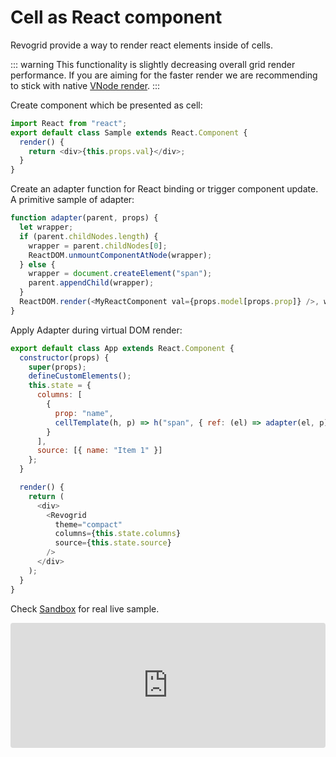 # Cell as React component

Revogrid provide a way to render react elements inside of cells.

::: warning
This functionality is slightly decreasing overall grid render performance.
If you are aiming for the faster render we are recommending to stick with native <a href="./cell.renderer.html">VNode render</a>.
:::


Create component which be presented as cell:

```js
import React from "react";
export default class Sample extends React.Component {
  render() {
    return <div>{this.props.val}</div>;
  }
}
```

Create an adapter function for React binding or trigger component update.
<br>A primitive sample of adapter:

```js
function adapter(parent, props) {
  let wrapper;
  if (parent.childNodes.length) {
    wrapper = parent.childNodes[0];
    ReactDOM.unmountComponentAtNode(wrapper);
  } else {
    wrapper = document.createElement("span");
    parent.appendChild(wrapper);
  }
  ReactDOM.render(<MyReactComponent val={props.model[props.prop]} />, wrapper);
}
```

Apply Adapter during virtual DOM render:

```js
export default class App extends React.Component {
  constructor(props) {
    super(props);
    defineCustomElements();
    this.state = {
      columns: [
        {
          prop: "name",
          cellTemplate(h, p) => h("span", { ref: (el) => adapter(el, p) })
        }
      ],
      source: [{ name: "Item 1" }]
    };
  }

  render() {
    return (
      <div>
        <Revogrid
          theme="compact"
          columns={this.state.columns}
          source={this.state.source}
        />
      </div>
    );
  }
}
```

Check [Sandbox](https://codesandbox.io/s/Revogrid-react-component-hrgrx?file=/src/App.js:0-247) for real live sample.
<ClientOnly>
  <div class="tile">
    <iframe src="https://codesandbox.io/embed/Revogrid-react-component-hrgrx?fontsize=14&hidenavigation=1&theme=dark"
      style="width:100%; height:200px; border:0; border-radius: 4px; overflow:hidden;"
      title="Revogrid-React-Component"
      allow="accelerometer; ambient-light-sensor; camera; encrypted-media; geolocation; gyroscope; hid; microphone; midi; payment; usb; vr; xr-spatial-tracking"
      sandbox="allow-forms allow-modals allow-popups allow-presentation allow-same-origin allow-scripts"></iframe>
  </div>
</ClientOnly>